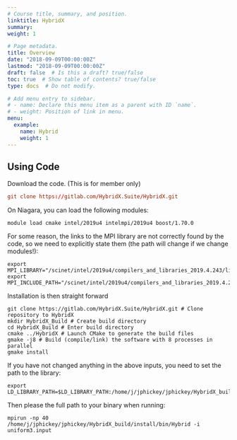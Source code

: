 ```yaml
---
# Course title, summary, and position.
linktitle: HybridX
summary:  
weight: 1

# Page metadata.
title: Overview
date: "2018-09-09T00:00:00Z"
lastmod: "2018-09-09T00:00:00Z"
draft: false  # Is this a draft? true/false
toc: true  # Show table of contents? true/false
type: docs  # Do not modify.

# Add menu entry to sidebar.
# - name: Declare this menu item as a parent with ID `name`.
# - weight: Position of link in menu.
menu:
  example:
    name: Hybrid
    weight: 1
---
```


## Using Code
Download the code. (This is for member only)
```toml
git clone https://gitlab.com/HybridX.Suite/HybridX.git
```

On Niagara, you can load the following modules:
```shell
module load cmake intel/2019u4 intelmpi/2019u4 boost/1.70.0
```

For some reason, the links to the MPI library are not correctly found by the code, so we need to explicitly state them (the path will change if we change modules!):
```shell
export MPI_LIBRARY="/scinet/intel/2019u4/compilers_and_libraries_2019.4.243/linux/mpi/intel64/lib/"
export MPI_INCLUDE_PATH="/scinet/intel/2019u4/compilers_and_libraries_2019.4.243/linux/mpi/intel64/include/"
```
Installation is then straight forward
```shell
git clone https://gitlab.com/HybridX.Suite/HybridX.git # Clone repository to HybridX
mkdir HybridX_Build # Create build directory
cd HybridX_Build # Enter build directory
cmake ../HybridX # Launch CMake to generate the build files
gmake -j8 # Build (compile/link) the software with 8 processes in parallel
gmake install
```

If you have not changed anything in the above inputs, you need to set the path to the library:
```shell
export LD_LIBRARY_PATH=$LD_LIBRARY_PATH:/home/j/jphickey/jphickey/HybridX_build/install/lib
```

Then please the full path to your binary when running:
```shell
mpirun -np 40 /home/j/jphickey/jphickey/HybridX_build/install/bin/Hybrid -i uniform3.input
```
